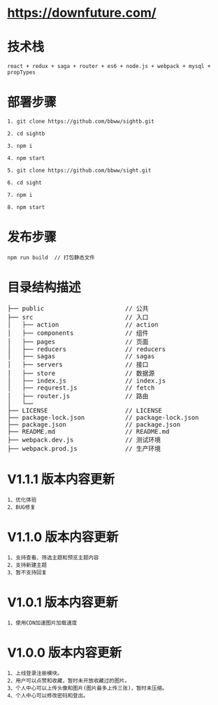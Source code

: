 # https://downfuture.com/

# 技术栈
    react + redux + saga + router + es6 + node.js + webpack + mysql + propTypes

# 部署步骤
    1. git clone https://github.com/bbww/sightb.git

    2. cd sightb

    3. npm i

    4. npm start

    5. git clone https://github.com/bbww/sight.git

    6. cd sight

    7. npm i

    8. npm start

# 发布步骤
    npm run build  // 打包静态文件

# 目录结构描述
<pre>
├── public                      // 公共
├── src                         // 入口
│   ├── action                  // action
│   ├── components              // 组件
│   ├── pages                   // 页面
│   ├── reducers                // reducers
│   ├── sagas                   // sagas
│   ├── servers                 // 接口
│   ├── store                   // 数据源
│   ├── index.js                // index.js
│   ├── requrest.js             // fetch
│   ├── router.js               // 路由
│   └── 
├── LICENSE                     // LICENSE 
├── package-lock.json           // package-lock.json
├── package.json                // package.json
├── README.md                   // README.md
├── webpack.dev.js              // 测试环境
├── webpack.prod.js             // 生产环境
</pre>
# V1.1.1 版本内容更新
    1、优化体验
    2、BUG修复
# V1.1.0 版本内容更新
    1、支持查看、筛选主题和预览主题内容
    2、支持新建主题
    3、暂不支持回复
# V1.0.1 版本内容更新
    1、使用CDN加速图片加载速度
# V1.0.0 版本内容更新
    1、上线登录注册模块。
    2、用户可以点赞和收藏，暂时未开放收藏过的图片。
    3、个人中心可以上传头像和图片(图片最多上传三张)，暂时未压缩。
    4、个人中心可以修改密码和登出。